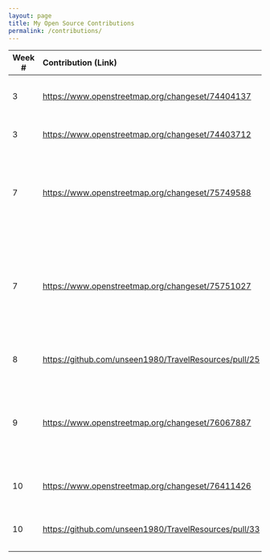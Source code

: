```yaml
---
layout: page
title: My Open Source Contributions
permalink: /contributions/
---
```


<!--
Type of the contribution should be "Wikipedia edit", "OpenStreet Map feature", "Project Documentation", "Project Code", "Blog Edit", etc.

The description should include a brief summary of what you did.

Replace the first row below with your contribution.

-->





| Week #       | Contribution (Link)  | Type  | Description |
|---|:---|:---|:---|
|  3  | <https://www.openstreetmap.org/changeset/74404137> | OpenStreet Map Feature | Added recently opened Tiger Sugar with hours. |
|  3  | <https://www.openstreetmap.org/changeset/74403712> | OpenStreet Map Feature | Added Korean Tofu House with hours. |
|  7  | <https://www.openstreetmap.org/changeset/75749588> | OpenStreet Map Feature | Added Chuan Yue, a local and fairly new Szechuan cuisine restaurant great for spice lovers. |  
|  7  | <https://www.openstreetmap.org/changeset/75751027> | OpenStreet Map Feature | Added Chuan Tian Xia, another szechuan restaurant that serves great spicy chinese dishes that will knock your socks off. |  
|  8  | <https://github.com/unseen1980/TravelResources/pull/25> | Project Documentation | Added OpenStreetMap as a map service. |
|  9  | <https://www.openstreetmap.org/changeset/76067887> | OpenStreet Map Feature | Added Holy Crab Boiling, a cajun/creole fusion restaurant that also serves live/raw seafood. |
|  10  | <https://www.openstreetmap.org/changeset/76411426> | OpenStreet Map Feature | Added Kung Fu Tea, a bubble tea shop in 8th Ave Chinatown. |
|  10  | <https://github.com/unseen1980/TravelResources/pull/33> | Project Documentation | Added Open Exchange Rates API as a currency API. |
